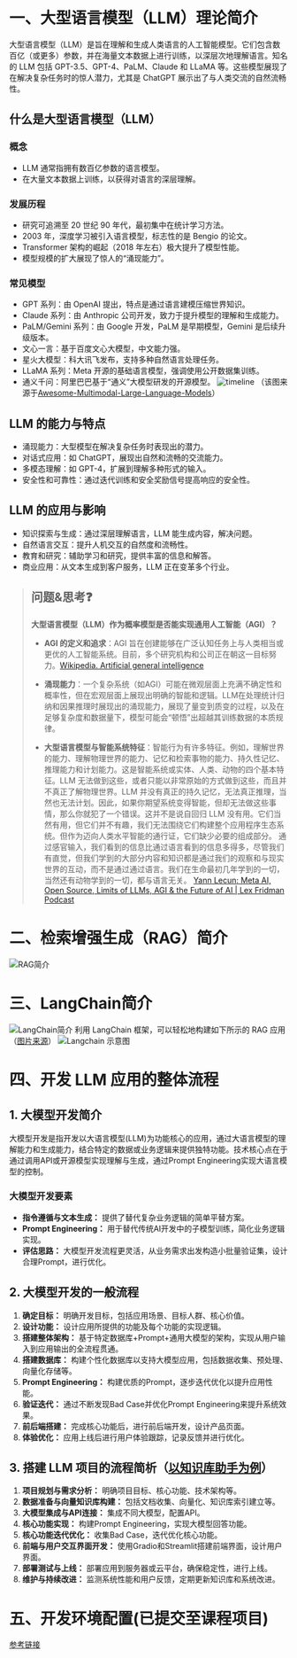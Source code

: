 # 一、大型语言模型（LLM）理论简介 

大型语言模型（LLM）是旨在理解和生成人类语言的人工智能模型。它们包含数百亿（或更多）参数，并在海量文本数据上进行训练，以深层次地理解语言。知名的 LLM 包括 GPT-3.5、GPT-4、PaLM、Claude 和 LLaMA 等。这些模型展现了在解决复杂任务时的惊人潜力，尤其是 ChatGPT 展示出了与人类交流的自然流畅性。

## 什么是大型语言模型（LLM） 

### 概念
- LLM 通常指拥有数百亿参数的语言模型。
- 在大量文本数据上训练，以获得对语言的深层理解。

### 发展历程
- 研究可追溯至 20 世纪 90 年代，最初集中在统计学习方法。
- 2003 年，深度学习被引入语言模型，标志性的是 Bengio 的论文。
- Transformer 架构的崛起（2018 年左右）极大提升了模型性能。
- 模型规模的扩大展现了惊人的“涌现能力”。

### 常见模型
- GPT 系列：由 OpenAI 提出，特点是通过语言建模压缩世界知识。
- Claude 系列：由 Anthropic 公司开发，致力于提升模型的理解和生成能力。
- PaLM/Gemini 系列：由 Google 开发，PaLM 是早期模型，Gemini 是后续升级版本。
- 文心一言：基于百度文心大模型，中文能力强。
- 星火大模型：科大讯飞发布，支持多种自然语言处理任务。
- LLaMA 系列：Meta 开源的基础语言模型，强调使用公开数据集训练。
- 通义千问：阿里巴巴基于“通义”大模型研发的开源模型。
![timeline](https://github.com/FutureUnreal/LLMStarterNotes/blob/main/resources/imgs/timeline.jpg?raw=true)
（该图来源于[Awesome-Multimodal-Large-Language-Models](https://github.com/BradyFU/Awesome-Multimodal-Large-Language-Models?tab=readme-ov-file)）

## LLM 的能力与特点 
- 涌现能力：大型模型在解决复杂任务时表现出的潜力。
- 对话式应用：如 ChatGPT，展现出自然和流畅的交流能力。
- 多模态理解：如 GPT-4，扩展到理解多种形式的输入。
- 安全性和可靠性：通过迭代训练和安全奖励信号提高响应的安全性。

## LLM 的应用与影响 
- 知识探索与生成：通过深层理解语言，LLM 能生成内容，解决问题。
- 自然语言交互：提升人机交互的自然度和流畅性。
- 教育和研究：辅助学习和研究，提供丰富的信息和解答。
- 商业应用：从文本生成到客户服务，LLM 正在变革多个行业。

> ## 问题&思考❓
>
>  **大型语言模型（LLM）作为概率模型是否能实现通用人工智能（AGI）？** 
>
> - **AGI 的定义和追求**：AGI 旨在创建能够在广泛认知任务上与人类相当或更优的人工智能系统。目前，多个研究机构和公司正在朝这一目标努力。[Wikipedia. Artificial general intelligence](https://en.wikipedia.org/wiki/Artificial_general_intelligence)
>
> - **涌现能力**：一个复杂系统（如AGI）可能在微观层面上充满不确定性和概率性，但在宏观层面上展现出明确的智能和逻辑。LLM在处理统计归纳和因果推理时展现出的涌现能力，展现了量变到质变的过程，以及在足够复杂度和数据量下，模型可能会“顿悟”出超越其训练数据的本质规律。
>
> - **大型语言模型与智能系统特征**：智能行为有许多特征。例如，理解世界的能力、理解物理世界的能力、记忆和检索事物的能力、持久性记忆、推理能力和计划能力。这是智能系统或实体、人类、动物的四个基本特征。LLM 无法做到这些，或者只能以非常原始的方式做到这些，而且并不真正了解物理世界。LLM 并没有真正的持久记忆，无法真正推理，当然也无法计划。因此，如果你期望系统变得智能，但却无法做这些事情，那么你就犯了一个错误。这并不是说自回归 LLM 没有用。它们当然有用，但它们并不有趣，我们无法围绕它们构建整个应用程序生态系统。但作为迈向人类水平智能的通行证，它们缺少必要的组成部分。
> 通过感官输入，我们看到的信息比通过语言看到的信息多得多，尽管我们有直觉，但我们学到的大部分内容和知识都是通过我们的观察和与现实世界的互动，而不是通过通过语言。我们在生命最初几年学到的一切，当然还有动物学到的一切，都与语言无关。
> [Yann Lecun: Meta AI, Open Source, Limits of LLMs, AGI & the Future of AI | Lex Fridman Podcast](https://link.zhihu.com/?target=https%3A//youtu.be/5t1vTLU7s40%3Ffeature%3Dshared)
>

# 二、检索增强生成（RAG）简介

![RAG简介](../resources/imgs/C1-RAG.jpg)

# 三、LangChain简介

![LangChain简介](../resources/imgs/C1-LangChain.jpg)
利用 LangChain 框架，可以轻松地构建如下所示的 RAG 应用（[图片来源](https://github.com/chatchat-space/Langchain-Chatchat/blob/master/img/langchain+chatglm.png)）
![Langchain 示意图](../resources/imgs/C1-langchain2.png)

# 四、开发 LLM 应用的整体流程

## 1. 大模型开发简介
大模型开发是指开发以大语言模型(LLM)为功能核心的应用，通过大语言模型的理解能力和生成能力，结合特定的数据或业务逻辑来提供独特功能。技术核心点在于通过调用API或开源模型实现理解与生成，通过Prompt Engineering实现大语言模型的控制。

### 大模型开发要素
- **指令遵循与文本生成：** 提供了替代复杂业务逻辑的简单平替方案。
- **Prompt Engineering：** 用于替代传统AI开发中的子模型训练，简化业务逻辑实现。
- **评估思路：** 大模型开发流程更灵活，从业务需求出发构造小批量验证集，设计合理Prompt，进行优化。

## 2. 大模型开发的一般流程
1. **确定目标：** 明确开发目标，包括应用场景、目标人群、核心价值。
2. **设计功能：** 设计应用所提供的功能及每个功能的实现逻辑。
3. **搭建整体架构：** 基于特定数据库+Prompt+通用大模型的架构，实现从用户输入到应用输出的全流程贯通。
4. **搭建数据库：** 构建个性化数据库以支持大模型应用，包括数据收集、预处理、向量化存储等。
5. **Prompt Engineering：** 构建优质的Prompt，逐步迭代优化以提升应用性能。
6. **验证迭代：** 通过不断发现Bad Case并优化Prompt Engineering来提升系统效果。
7. **前后端搭建：** 完成核心功能后，进行前后端开发，设计产品页面。
8. **体验优化：** 应用上线后进行用户体验跟踪，记录反馈并进行优化。

## 3. 搭建 LLM 项目的流程简析（[以知识库助手为例](https://github.com/logan-zou/Chat_with_Datawhale_langchain)）
1. **项目规划与需求分析：** 明确项目目标、核心功能、技术架构等。
2. **数据准备与向量知识库构建：** 包括文档收集、向量化、知识库索引建立等。
3. **大模型集成与API连接：** 集成不同大模型，配置API。
4. **核心功能实现：** 构建Prompt Engineering，实现大模型回答功能。
5. **核心功能迭代优化：** 收集Bad Case，迭代优化核心功能。
6. **前端与用户交互界面开发：** 使用Gradio和Streamlit搭建前端界面，设计用户界面。
7. **部署测试与上线：** 部署应用到服务器或云平台，确保稳定性，进行上线。
8. **维护与持续改进：** 监测系统性能和用户反馈，定期更新知识库和系统改进。

# 五、开发环境配置(已提交至课程项目)
[参考链接](https://github.com/datawhalechina/llm-universe/blob/main/docs/C1/7.GitHub%20Codespaces%20%E7%9A%84%E5%9F%BA%E6%9C%AC%E4%BD%BF%E7%94%A8.md)
